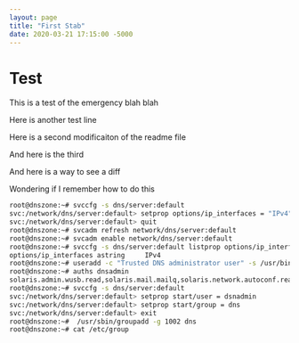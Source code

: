 ```yaml
---
layout: page
title: "First Stab"
date: 2020-03-21 17:15:00 -5000
---
```

# Test
This is a test of the emergency blah blah

Here is another test line

Here is a second modificaiton of the readme file

And here is the third

And here is a way to see a diff

Wondering if I remember how to do this

```bash
root@dnszone:~# svccfg -s dns/server:default
svc:/network/dns/server:default> setprop options/ip_interfaces = "IPv4"
svc:/network/dns/server:default> quit
root@dnszone:~# svcadm refresh network/dns/server:default
root@dnszone:~# svcadm enable network/dns/server:default
root@dnszone:~# svccfg -s dns/server:default listprop options/ip_interfaces
options/ip_interfaces astring     IPv4
root@dnszone:~# useradd -c "Trusted DNS administrator user" -s /usr/bin/pfbash -A solaris.smf.manage.bind dnsadmin
root@dnszone:~# auths dnsadmin
solaris.admin.wusb.read,solaris.mail.mailq,solaris.network.autoconf.read,solaris.smf.manage.bind
root@dnszone:~# svccfg -s dns/server:default
svc:/network/dns/server:default> setprop start/user = dsnadmin
svc:/network/dns/server:default> setprop start/group = dns
svc:/network/dns/server:default> exit
root@dnszone:~#  /usr/sbin/groupadd -g 1002 dns
root@dnszone:~# cat /etc/group
```
